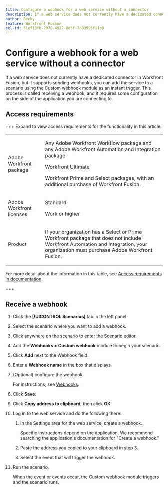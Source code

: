 ```yaml
---
title: Configure a webhook for a web service without a connector
description: If a web service does not currently have a dedicated connector in Workfront Fusion, but it supports sending webhooks, you can add the service to a scenario using the Custom webhook module as an instant trigger.
author: Becky
feature: Workfront Fusion
exl-id: 51ef13fb-2978-4927-8d5f-7d83995f11e0
---
```

# Configure a webhook for a web service without a connector

If a web service does not currently have a dedicated connector in Workfront Fusion, but it supports sending webhooks, you can add the service to a scenario using the Custom webhook module as an instant trigger. This process is called receiving a webhook, and it requires some configuration on the side of the application you are connecting to.

## Access requirements

+++ Expand to view access requirements for the functionality in this article.

<table style="table-layout:auto">
 <col> 
 <col> 
 <tbody> 
  <tr> 
   <td role="rowheader">Adobe Workfront package</td> 
   <td> <p>Any Adobe Workfront Workflow package and any Adobe Workfront Automation and Integration package</p><p>Workfront Ultimate</p><p>Workfront Prime and Select packages, with an additional purchase of Workfront Fusion.</p> </td> 
  </tr> 
  <tr data-mc-conditions=""> 
   <td role="rowheader">Adobe Workfront licenses</td> 
   <td> <p>Standard</p><p>Work or higher</p> </td> 
  </tr> 
  <tr> 
   <td role="rowheader">Product</td> 
   <td>
   <p>If your organization has a Select or Prime Workfront package that does not include Workfront Automation and Integration, your organization must purchase Adobe Workfront Fusion.</li></ul>
   </td> 
  </tr>
 </tbody> 
</table>

For more detail about the information in this table, see [Access requirements in documentation](/help/workfront-fusion/references/licenses-and-roles/access-level-requirements-in-documentation.md).

+++

## Receive a webhook

1. Click the **[!UICONTROL Scenarios]** tab in the left panel.
1. Select the scenario where you want to add a webhook.
1. Click anywhere on the scenario to enter the Scenario editor.
1. Add the **Webhooks > Custom webhook** module to begin your scenario.
1. Click **Add** next to the Webhook field.
1. Enter a **Webhook name** in the box that displays
1. (Optional) configure the webhook. 

   For instructions, see [Webhooks](/help/workfront-fusion/references/apps-and-modules/universal-connectors/webhooks-updated.md).
   
1. Click **Save**.

1. Click **Copy address to clipboard**, then click **OK**.

1. Log in to the web service and do the following there:

   1. In the Settings area for the web service, create a webhook.

      Specific instructions depend on the application. We recommend searching the application's documentation for "Create a webhook."
   1. Paste the address you copied to your clipboard in step 3.
   1. Select the event that will trigger the webhook.

1. Run the scenario.

   When the event or events occur, the Custom webhook module triggers and the scenario runs.
